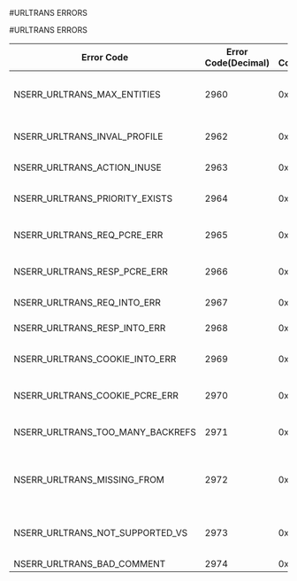 #URLTRANS ERRORS

#URLTRANS ERRORS



<table><thead><tr><th>Error Code</th><th>Error Code(Decimal)</th><th>Error Code(Hex)</th><th>Error Message</th></tr></thead><tbody><tr><td>NSERR_URLTRANS_MAX_ENTITIES</td><td>2960</td><td>0xb90</td><td>Number of URL Transformation entities exceeds limit</td><tr><tr><td>NSERR_URLTRANS_INVAL_PROFILE</td><td>2962</td><td>0xb92</td><td>Invalid URL Transformation profile</td><tr><tr><td>NSERR_URLTRANS_ACTION_INUSE</td><td>2963</td><td>0xb93</td><td>Action name is already in use</td><tr><tr><td>NSERR_URLTRANS_PRIORITY_EXISTS</td><td>2964</td><td>0xb94</td><td>An object with this priority already exists</td><tr><tr><td>NSERR_URLTRANS_REQ_PCRE_ERR</td><td>2965</td><td>0xb95</td><td>Invalid PCRE expression under reqUrlFrom</td><tr><tr><td>NSERR_URLTRANS_RESP_PCRE_ERR</td><td>2966</td><td>0xb96</td><td>Invalid PCRE expression under resUrlFrom</td><tr><tr><td>NSERR_URLTRANS_REQ_INTO_ERR</td><td>2967</td><td>0xb97</td><td>Invalid expression under reqUrlInto</td><tr><tr><td>NSERR_URLTRANS_RESP_INTO_ERR</td><td>2968</td><td>0xb98</td><td>Invalid expression under resUrlInto</td><tr><tr><td>NSERR_URLTRANS_COOKIE_INTO_ERR</td><td>2969</td><td>0xb99</td><td>Invalid expression under cookieDomainInto</td><tr><tr><td>NSERR_URLTRANS_COOKIE_PCRE_ERR</td><td>2970</td><td>0xb9a</td><td>Invalid PCRE expression under cookieDomainFrom</td><tr><tr><td>NSERR_URLTRANS_TOO_MANY_BACKREFS</td><td>2971</td><td>0xb9b</td><td>More than 5 back references in PCRE expression</td><tr><tr><td>NSERR_URLTRANS_MISSING_FROM</td><td>2972</td><td>0xb9c</td><td>Each Into expression must have a corresponding From pattern</td><tr><tr><td>NSERR_URLTRANS_NOT_SUPPORTED_VS</td><td>2973</td><td>0xb9d</td><td>Specified policy can be bound only to HTTP/SSL vserver</td><tr><tr><td>NSERR_URLTRANS_BAD_COMMENT</td><td>2974</td><td>0xb9e</td><td>Invalid comment</td><tr></tbody></table>
